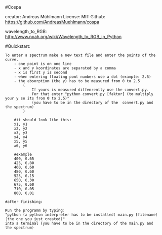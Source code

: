 #Cospa

creator: Andreas Mühlmann
License: MIT
Github: https://github.com/AndreasMuehlmann/cospa

wavelength_to_RGB: http://www.noah.org/wiki/Wavelength_to_RGB_in_Python

#Quickstart:

    To enter a spectrum make a new text file and enter the points of the curve.
        - one point is on one line
        - x and y koordinates are separated by a comma
        - x is first y is second
        - when entering floating pont numbers use a dot (example: 2.5)
        - the absorption (the y) has to be measured from 0 to 2.5
            (
                If yours is measured diffenrently use the convert.py.
                For that enter "python convert.py [faktor] (to multiply your y so its from 0 to 2.5)"
                (you have to be in the directory of the  convert.py and the spectrum)
            )

        #it should look like this:
        x1, y1
        x2, y2
        x3, y3
        x4, y4
        x5, y5
        x6, y6

        #example
        400, 0.65
        425, 0.80
        460, 0.60
        480, 0.60
        525, 0.15
        650, 0.30
        675, 0.60
        710, 0.05
        800, 0.01

    #after finishing:

    Run the programm by typing:
    "python (a python interpreter has to be installed) main.py [filename] (the one you just created)"
    into a terminal (you have to be in the directory of the main.py and the spectrum)